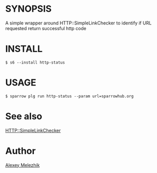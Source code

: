 # SYNOPSIS

A simple wrapper around HTTP::SimpleLinkChecker to identify if URL requested return successful http code

# INSTALL

    $ s6 --install http-status

# USAGE

    $ sparrow plg run http-status --param url=sparrowhub.org

# See also 

[HTTP::SimpleLinkChecker](https://metacpan.org/pod/HTTP::SimpleLinkChecker)

# Author

[Alexey Melezhik](mailto:melezhik@gmail.com)
